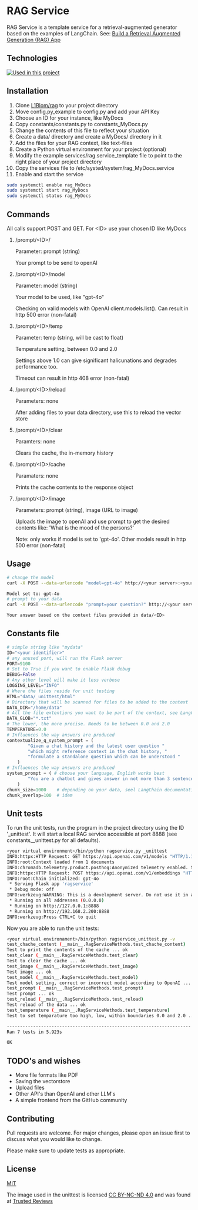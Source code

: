 # RAG Service

RAG Service is a template service for a retrieval-augmented generator based on the examples of LangChain. See: [Build a Retrieval Augmented Generation (RAG) App](https://python.langchain.com/v0.2/docs/tutorials/rag/)

## Technologies

[![Used in this project](https://skillicons.dev/icons?i=vscode,py,flask,ai,md,linux,bash,nginx,git,raspberrypi)](https://skillicons.dev)

## Installation

1. Clone [L1Blom/rag](https://github.com/L1Blom/rag) to your project directory
2. Move config.py_example to config.py and add your API Key
3. Choose an ID for your instance, like MyDocs
4. Copy constants/constants.py to constants_MyDocs.py
5. Change the contents of this file to reflect your situation
6. Create a data/ directory and create a MyDocs/ directory in it
7. Add the files for your RAG context, like text-files
8. Create a Python virtual environment for your project (optional)
9. Modify the example services/rag.service_template file to point to the right place of your project directory
10. Copy the services file to /etc/systed/system/rag_MyDocs.service
11. Enable and start the service

```bash
sudo systemctl enable rag_MyDocs
sudo systemctl start rag_MyDocs
sudo systemctl status rag_MyDocs
```

## Commands

All calls support POST and GET. For \<ID\> use your chosen ID like MyDocs

1. /prompt/\<ID\>/

    Parameter: prompt (string)

    Your prompt to be send to openAI

2. /prompt/\<ID\>/model

    Parameter: model (string)

    Your model to be used, like "gpt-4o"

    Checking on valid models with OpenAI client.models.list(). Can result in http 500 error (non-fatal)

3. /prompt/\<ID\>/temp

    Parameter: temp (string, will be cast to float)

    Temperature setting, between 0.0 and 2.0

    Settings above 1.0 can give significant halicunations and degrades performance too.

    Timeout can result in http 408 error (non-fatal)

4. /prompt/\<ID\>/reload

    Parameters: none

    After adding files to your data directory, use this to reload the vector store

5. /prompt/\<ID\>/clear

    Paramters: none

    Clears the cache, the in-memory history

6. /prompt/\<ID\>/cache

    Paramaters: none

    Prints the cache contents to the response object

7. /prompt/\<ID\>/image

    Parameters: prompt (string), image (URL to image)

    Uploads the image to openAI and use prompt to get the desired contents like: 'What is the mood of the persons?'

    Note: only works if model is set to 'gpt-4o'. Other models result in http 500 error (non-fatal)

## Usage

```bash
# change the model
curl -X POST --data-urlencode "model=gpt-4o" http://<your server>:<your port>/prompt/<ID>/model

Model set to: gpt-4o
# prompt to your data
curl -X POST --data-urlencode "prompt=your question?" http://<your server>:<your port>/prompt/<ID>

Your answer based on the context files provided in data/<ID>
```

## Constants file

```python
# simple string like "mydata"
ID="<your identifier>" 
# any unused port, will run the Flask server
PORT=9100
# Set to True if you want to enable Flask debug
DEBUG=False
# Any other level will make it less verbose
LOGGING_LEVEL="INFO"
# Where the files reside for unit testing
HTML="data/_unittest/html"
# Directory that will be scanned for files to be added to the context
DATA_DIR="/home/data"
# All the file extentions you want to be part of the context, see LangChain documentation
DATA_GLOB="*.txt" 
# The lower, the more precise. Needs to be between 0.0 and 2.0
TEMPERATURE=0.0 
# Influences the way answers are produced
contextualize_q_system_prompt = (
        "Given a chat history and the latest user question "
        "which might reference context in the chat history, "
        "formulate a standalone question which can be understood "
    )
# Influences the way answers are produced
system_prompt = ( # choose your language, English works best
        "You are a chatbot and gives answer in not more than 3 sentences"
    )
chunk_size=1000    # depending on your data, seel LangChain documentation
chunk_overlap=100  # idem
```

## Unit tests

To run the unit tests, run the program in the project directory using the ID '_unittest'.
It will start a local RAG service accessible at port 8888 (see constants__unittest.py for all defaults).

```bash
<your virtual environment>/bin/python ragservice.py _unittest
INFO:httpx:HTTP Request: GET https://api.openai.com/v1/models "HTTP/1.1 200 OK"
INFO:root:Context loaded from 1 documents
INFO:chromadb.telemetry.product.posthog:Anonymized telemetry enabled. See                     https://docs.trychroma.com/telemetry for more information.
INFO:httpx:HTTP Request: POST https://api.openai.com/v1/embeddings "HTTP/1.1 200 OK"
INFO:root:Chain initialized: gpt-4o
 * Serving Flask app 'ragservice'
 * Debug mode: off
INFO:werkzeug:WARNING: This is a development server. Do not use it in a production deployment. Use a production WSGI server instead.
 * Running on all addresses (0.0.0.0)
 * Running on http://127.0.0.1:8888
 * Running on http://192.168.2.200:8888
INFO:werkzeug:Press CTRL+C to quit
```

Now you are able to run the unit tests:

```bash
<your virtual environament>/bin/python ragservice_unittest.py -v
test_chache_content (__main__.RagServiceMethods.test_chache_content)
Test to print the contents of the cache ... ok
test_clear (__main__.RagServiceMethods.test_clear)
Test to clear the cache ... ok
test_image (__main__.RagServiceMethods.test_image)
Test image ... ok
test_model (__main__.RagServiceMethods.test_model)
Test model setting, correct or incorrect model according to OpenAI ... ok
test_prompt (__main__.RagServiceMethods.test_prompt)
Test prompt ... ok
test_reload (__main__.RagServiceMethods.test_reload)
Test reload of the data ... ok
test_temperature (__main__.RagServiceMethods.test_temperature)
Test to set temparature too high, low, within boundaries 0.0 and 2.0 ... ok

----------------------------------------------------------------------
Ran 7 tests in 5.923s

OK
```

## TODO's and wishes

- More file formats like PDF
- Saving the vectorstore
- Upload files
- Other API's than OpenAI and other LLM's
- A simple frontend from the GitHub community

## Contributing

Pull requests are welcome. For major changes, please open an issue first
to discuss what you would like to change.

Please make sure to update tests as appropriate.

## License

[MIT](https://choosealicense.com/licenses/mit/)

The image used in the unittest is licensed [CC BY-NC-ND 4.0](https://creativecommons.org/licenses/by-nc-nd/4.0/) and was found at [Trusted Reviews](https://www.trustedreviews.com/versus/chat-gpt-4-vs-chat-gpt-3-4309130)
